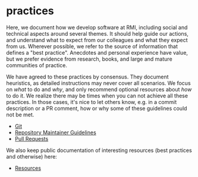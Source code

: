 # practices

Here, we document how we develop software at RMI, including social and technical aspects around several themes. It should help guide our actions, and understand what to expect from our colleagues and what they expect from us. Wherever possible, we refer to the source of information that defines a "best practice". Anecdotes and personal experience have value, but we prefer evidence from research, books, and large and mature communities of practice.

We have agreed to these practices by consensus. They document heuristics, as detailed instructions may never cover all scenarios. We focus on _what_ to do and _why_, and only recommend optional resources about _how_ to do it. We realize there may be times when you can not achieve all these practices. In those cases, it's nice to let others know, e.g. in a commit description or a PR comment, how or why some of these guidelines could not be met.

* [Git](git.md)
* [Repository Maintainer Guidelines](maintainer.md)
* [Pull Requests](pull_request.md)

We also keep public documentation of interesting resources (best practices and otherwise) here:

* [Resources](https://rmi-pacta.github.io/resources/)
